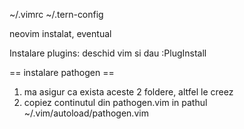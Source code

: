 ~/.vimrc
~/.tern-config


neovim instalat, eventual



Instalare plugins: deschid vim si dau :PlugInstall


== instalare pathogen ==
1. ma asigur ca exista aceste 2 foldere, altfel le creez
2. copiez continutul din pathogen.vim in pathul ~/.vim/autoload/pathogen.vim
